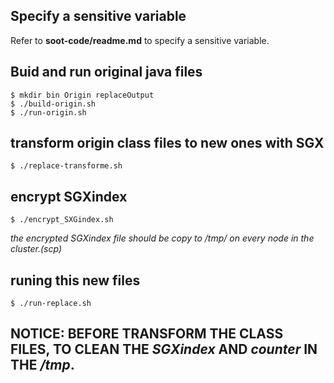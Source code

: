 ## Specify a sensitive variable
Refer to **soot-code/readme.md** to specify a sensitive variable.

## Buid and run original java files
    $ mkdir bin Origin replaceOutput
    $ ./build-origin.sh  
    $ ./run-origin.sh  

## transform origin class files to new ones with SGX
    $ ./replace-transforme.sh  

## encrypt SGXindex  
    $ ./encrypt_SXGindex.sh  
*the encrypted SGXindex file should be copy to */tmp/* on every node in the cluster.(scp)*  

## runing this new files
    $ ./run-replace.sh  

## NOTICE: BEFORE TRANSFORM THE CLASS FILES, TO CLEAN THE *SGXindex* AND *counter* IN THE */tmp*.
